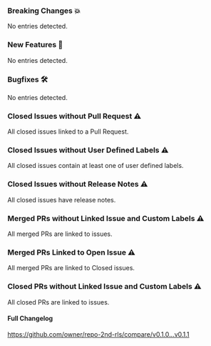 ### Breaking Changes 💥
No entries detected.

### New Features 🎉
No entries detected.

### Bugfixes 🛠
No entries detected.

### Closed Issues without Pull Request ⚠️
All closed issues linked to a Pull Request.

### Closed Issues without User Defined Labels ⚠️
All closed issues contain at least one of user defined labels.

### Closed Issues without Release Notes ⚠️
All closed issues have release notes.

### Merged PRs without Linked Issue and Custom Labels ⚠️
All merged PRs are linked to issues.

### Merged PRs Linked to Open Issue ⚠️
All merged PRs are linked to Closed issues.

### Closed PRs without Linked Issue and Custom Labels ⚠️
All closed PRs are linked to issues.

#### Full Changelog
https://github.com/owner/repo-2nd-rls/compare/v0.1.0...v0.1.1